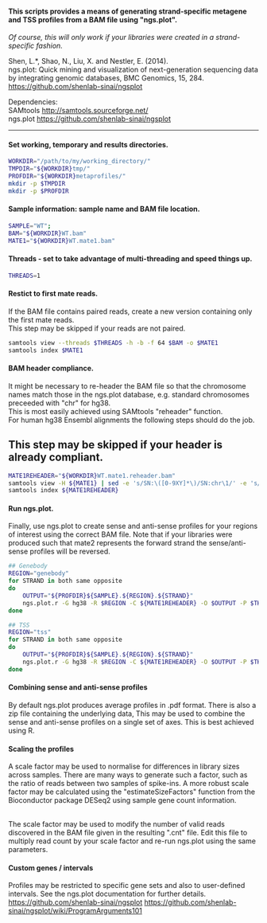 #### This scripts provides a means of generating strand-specific metagene and TSS profiles from a BAM file using "ngs.plot".

*Of course, this will only work if your libraries were created in a strand-specific fashion.*

Shen, L.*, Shao, N., Liu, X. and Nestler, E. (2014).<br>
ngs.plot: Quick mining and visualization of next-generation sequencing data by integrating genomic databases, BMC Genomics, 15, 284.<br>
https://github.com/shenlab-sinai/ngsplot<br>

Dependencies:<br>
SAMtools     http://samtools.sourceforge.net/<br>
ngs.plot     https://github.com/shenlab-sinai/ngsplot<br>

---


#### Set working, temporary and results directories.
```bash
WORKDIR="/path/to/my/working_directory/"
TMPDIR="${WORKDIR}tmp/"
PROFDIR="${WORKDIR}metaprofiles/"
mkdir -p $TMPDIR
mkdir -p $PROFDIR
```


#### Sample information: sample name and BAM file location.
```bash
SAMPLE="WT";
BAM="${WORKDIR}WT.bam"
MATE1="${WORKDIR}WT.mate1.bam"
```


#### Threads - set to take advantage of multi-threading and speed things up.
```bash
THREADS=1
```

#### Restict to first mate reads.
If the BAM file contains paired reads, create a new version containing only the first mate reads.<br>
This step may be skipped if your reads are not paired.<br>
```bash
samtools view --threads $THREADS -h -b -f 64 $BAM -o $MATE1
samtools index $MATE1
```


#### BAM header compliance.
It might be necessary to re-header the BAM file so that the chromosome names match those in the ngs.plot database, e.g. standard chromosomes preceeded with "chr" for hg38.<br>
This is most easily achieved using SAMtools "reheader" function.<br>
For human hg38 Ensembl alignments the following steps should do the job.<br>
## This step may be skipped if your header is already compliant.<br>
```bash
MATE1REHEADER="${WORKDIR}WT.mate1.reheader.bam"
samtools view -H ${MATE1} | sed -e 's/SN:\([0-9XY]*\)/SN:chr\1/' -e 's/SN:MT/SN:chrM/' | samtools reheader - ${MATE1} > ${MATE1REHEADER}
samtools index ${MATE1REHEADER}
```


#### Run ngs.plot.
Finally, use ngs.plot to create sense and anti-sense profiles for your regions of interest using the correct BAM file.
Note that if your libraries were produced such that mate2 represents the forward strand the sense/anti-sense profiles will be reversed.
```bash
## Genebody
REGION="genebody"
for STRAND in both same opposite
do
    OUTPUT="${PROFDIR}${SAMPLE}.${REGION}.${STRAND}"
    ngs.plot.r -G hg38 -R $REGION -C ${MATE1REHEADER} -O $OUTPUT -P $THREADS -SS $STRAND -SE 1 -L 5000 -F chipseq -D ensembl
done

## TSS
REGION="tss"
for STRAND in both same opposite
do
    OUTPUT="${PROFDIR}${SAMPLE}.${REGION}.${STRAND}"
    ngs.plot.r -G hg38 -R $REGION -C ${MATE1REHEADER} -O $OUTPUT -P $THREADS -SS $STRAND -SE 1 -L 5000 -F chipseq -D ensembl
done
```


#### Combining sense and anti-sense profiles
By default ngs.plot produces average profiles in .pdf format.  There is also a zip file containing the underlying data,  This may be used to combine the sense and anti-sense profiles on a single set of axes.  This is best achieved using R.


#### Scaling the profiles
A scale factor may be used to normalise for differences in library sizes across samples.  There are many ways to generate such a factor, such as the ratio of reads between two samples of spike-ins.  A more robust scale factor may be calculated using the "estimateSizeFactors" function from the Bioconductor package DESeq2 using sample gene count information.<br><br>

The scale factor may be used to modify the number of valid reads discovered in the BAM file given in the resulting ".cnt" file.  Edit this file to multiply read count by your scale factor and re-run ngs.plot using the same parameters.


#### Custom genes / intervals
Profiles may be restricted to specific gene sets and also to user-defined intervals.  See the ngs.plot documentation for further details.
https://github.com/shenlab-sinai/ngsplot
https://github.com/shenlab-sinai/ngsplot/wiki/ProgramArguments101
